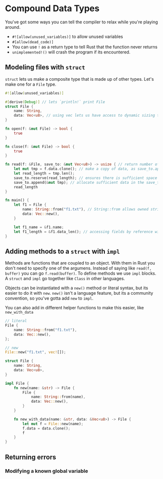 # Compound Data Types

You've got some ways you can tell the compiler to relax while you're playing around.

- `#![allow(unused_variables)]` to allow unused variables
- `#[allow(dead_code)]`
- You can use `!` as a return type to tell Rust that the function never returns
- `unimplemented!()` will crash the program if its encountered.

## Modeling files with `struct`

`struct` lets us make a composite type that is made up of other types. Let's make one for a `File` type.

```rust
#![allow(unused_variables)]

#[derive(Debug)] // lets `println!` print File
struct File {
    name: String,
    data: Vec<u8>, // using vec lets us have access to dynamic sizing to we can simulate writing to a file
}

fn open(f: &mut File) -> bool {
    true
}

fn close(f: &mut File) -> bool {
    true
}

fn read(f: &File, save_to: &mut Vec<u8>) -> usize { // return number of bytes read
    let mut tmp = f.data.clone(); // make a copy of data, as save_to.append() will shrink the input Vec<T>
    let read_length = tmp.len();
    save_to.reserve(read_length); // ensures there is sufficient space to fit the incoming data, minimises allocations when inserting data byte by byte.
    save_to.append(&mut tmp); // allocate sufficient data in the save_to buffer to hold the contents of f
    read_length
}

fn main() {
    let f1 = File {
        name: String::from("f1.txt"), // String::from allows owned strings to be generated from string literals (which are slices)
        data: Vec::new(),
    }

    let f1_name = &f1.name;
    let f1_length = &f1.data_len(); // accessing fields by reference with the dot operator prevents use after move issues
}
```

## Adding methods to a `struct` with `impl`

Methods are functions that are coupled to an object. With them in Rust you don't need to specify one of the argumens. Instead of saying like `read(f, buffer)` you can go `f.read(buffer)`. To define methods we use `impl` blocks. A `struct` and `impl` go together like `Class` in other languages.

Objects can be instantiated with a `new()` method or literal syntax, but its easier to do it with `new`. `new()` isn't a language feature, but its a community convention, so you've gotta add `new` to `impl`.

You can also add in different helper functions to make this easier, like `new_with_data`

```rust
// literal
File {
    name: String::from("f1.txt"),
    data: Vec::new(),
};

// new
File::new("f1.txt", vec![]);

struct File {
    name: String,
    data: Vec<u8>,
}

impl File {
    fn new(name: &str) -> File {
        File {
            name: String::from(name),
            data: Vec::new(),
        }
    }

    fn new_with_data(name: &str, data: &Vec<u8>) -> File {
        let mut f = File::new(name);
        f.data = data.clone();
        f
    }
}
```

## Returning errors

### Modifying a known global variable
